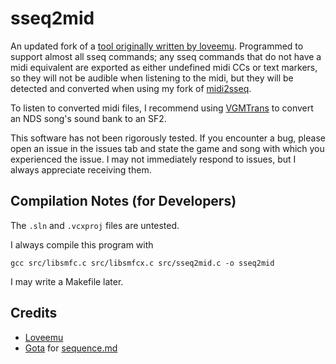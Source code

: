 # sseq2mid

An updated fork of a [tool originally written by loveemu](https://github.com/loveemu/loveemu-lab/tree/master/nds/sseq2mid). Programmed to support almost all sseq commands; any sseq commands that do not have a midi equivalent are exported as either undefined midi CCs or text markers, so they will not be audible when listening to the midi, but they will be detected and converted when using my fork of [midi2sseq](https://github.com/Thysbelon/midi2sseq).

To listen to converted midi files, I recommend using [VGMTrans](https://github.com/vgmtrans/vgmtrans) to convert an NDS song's sound bank to an SF2.

This software has not been rigorously tested. If you encounter a bug, please open an issue in the issues tab and state the game and song with which you experienced the issue. I may not immediately respond to issues, but I always appreciate receiving them.

## Compilation Notes (for Developers)

The `.sln` and `.vcxproj` files are untested.

I always compile this program with

```
gcc src/libsmfc.c src/libsmfcx.c src/sseq2mid.c -o sseq2mid
```

I may write a Makefile later.

## Credits
- [Loveemu](https://github.com/loveemu)
- [Gota](https://github.com/Gota7) for [sequence.md](https://github.com/Thysbelon/midi2sseq/blob/master/sequence.md)
